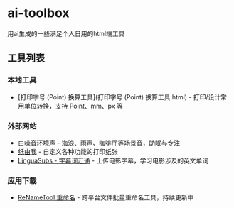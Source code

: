 # ai-toolbox
用ai生成的一些满足个人日用的html端工具

## 工具列表

### 本地工具
- [打印字号 (Point) 换算工具](打印字号 (Point) 换算工具.html) - 打印/设计常用单位转换，支持 Point、mm、px 等

### 外部网站
- [白噪音环境声](http://white-noise-page.tools.zooo.qzz.io) - 海浪、雨声、咖啡厅等场景音，助眠与专注
- [纸由我](https://paperme.toolooz.com/) - 自定义各种功能的打印纸张
- [LinguaSubs - 字幕词汇通](https://linguasubs.zooo.qzz.io/) - 上传电影字幕，学习电影涉及的英文单词

### 应用下载
- [ReNameTool 重命名](https://github.com/fendaabc/re_name/releases) - 跨平台文件批量重命名工具，持续更新中